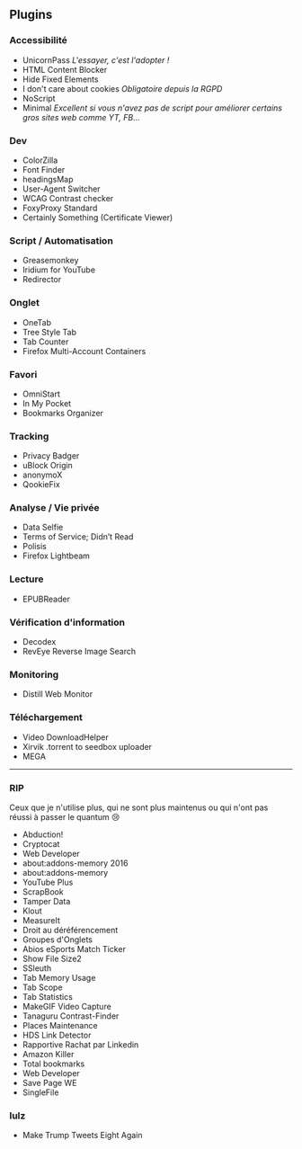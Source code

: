 ## Plugins

### Accessibilité

- UnicornPass *L'essayer, c'est l'adopter !*
- HTML Content Blocker
- Hide Fixed Elements
- I don't care about cookies *Obligatoire depuis la RGPD*
- NoScript
- Minimal *Excellent si vous n'avez pas de script pour améliorer certains gros sites web comme YT, FB...*

### Dev

- ColorZilla
- Font Finder
- headingsMap
- User-Agent Switcher
- WCAG Contrast checker
- FoxyProxy Standard
- Certainly Something (Certificate Viewer)

### Script / Automatisation

- Greasemonkey
- Iridium for YouTube
- Redirector

### Onglet

- OneTab
- Tree Style Tab
- Tab Counter
- Firefox Multi-Account Containers

### Favori

- OmniStart
- In My Pocket
- Bookmarks Organizer

### Tracking

- Privacy Badger
- uBlock Origin
- anonymoX
- QookieFix

### Analyse / Vie privée

- Data Selfie
- Terms of Service; Didn’t Read
- Polisis
- Firefox Lightbeam

### Lecture

- EPUBReader

### Vérification d'information

- Decodex
- RevEye Reverse Image Search

### Monitoring

- Distill Web Monitor

### Téléchargement

- Video DownloadHelper
- Xirvik .torrent to seedbox uploader
- MEGA

----

### RIP
Ceux que je n'utilise plus, qui ne sont plus maintenus ou qui n'ont pas réussi à passer le quantum :cry:

- Abduction!
- Cryptocat
- Web Developer
- about:addons-memory 2016
- about:addons-memory
- YouTube Plus
- ScrapBook
- Tamper Data
- Klout
- MeasureIt
- Droit au déréférencement
- Groupes d'Onglets
- Abios eSports Match Ticker
- Show File Size2
- SSleuth
- Tab Memory Usage
- Tab Scope
- Tab Statistics
- MakeGIF Video Capture
- Tanaguru Contrast-Finder
- Places Maintenance
- HDS Link Detector
- Rapportive Rachat par Linkedin
- Amazon Killer
- Total bookmarks
- Web Developer
- Save Page WE
- SingleFile 

### lulz

- Make Trump Tweets Eight Again
